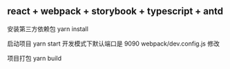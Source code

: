 ## react + webpack + storybook + typescript + antd

安装第三方依赖包
yarn install

启动项目
yarn start 开发模式下默认端口是 9090 webpack/dev.config.js 修改

项目打包
yarn build
